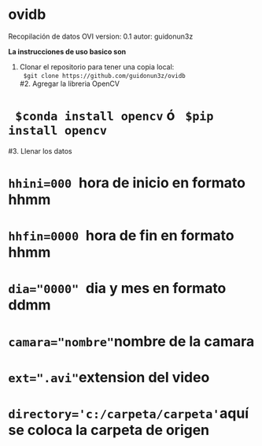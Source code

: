 # ovidb

Recopilación de datos OVI
version: 0.1
autor: guidonun3z

**La instrucciones de uso basico son<br>**

1. Clonar el repositorio para tener una copia local:<br>
   ` $git clone https://github.com/guidonun3z/ovidb`<br>
#2. Agregar la libreria OpenCV<br>
#   ` $conda install opencv` ó ` $pip install opencv`<br>
#3. Llenar los datos<br>
#   `hhini=000 `hora de inicio en formato hhmm<br>
#   `hhfin=0000 `hora de fin en formato hhmm<br>
#   `dia="0000" `dia y mes en formato ddmm<br>
#   `camara="nombre"`nombre de la camara<br>
#   `ext=".avi"`extension del video <br>
#   `directory='c:/carpeta/carpeta'`aquí se coloca la carpeta de origen<br>
